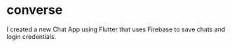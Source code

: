 # converse

I created a new Chat App using Flutter that uses Firebase to save chats and login credentials.
